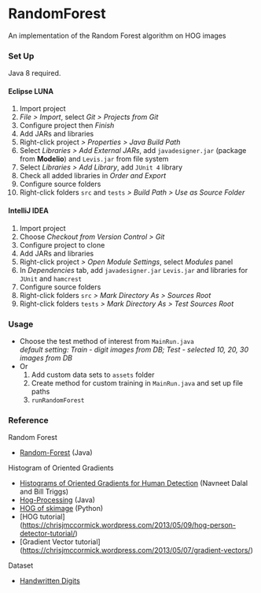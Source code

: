 RandomForest
============

An implementation of the Random Forest algorithm on HOG images

### Set Up
Java 8 required.
#### Eclipse LUNA
1. Import project 
  1. *File > Import*, select *Git > Projects from Git*
  2. Configure project then *Finish*
2. Add JARs and libraries
  1. Right-click project *> Properties > Java Build Path*
  2. Select *Libraries > Add External JARs*, add `javadesigner.jar` (package from **Modelio**) and `Levis.jar` from file system
  3. Select *Libraries > Add Library*, add `JUnit 4` library
  4. Check all added libraries in *Order and Export*
3. Configure source folders
  1. Right-click folders `src` and `tests` *> Build Path > Use as Source Folder*

#### IntelliJ IDEA
1. Import project 
  1. Choose *Checkout from Version Control > Git*
  2. Configure project to clone
2. Add JARs and libraries
  1. Right-click project *> Open Module Settings*, select *Modules* panel
  2. In *Dependencies* tab, add `javadesigner.jar` `Levis.jar` and libraries for `JUnit` and `hamcrest`
3. Configure source folders
  1. Right-click folders `src` *> Mark Directory As > Sources Root*
  2. Right-click folders `tests` *> Mark Directory As > Test Sources Root*

### Usage
* Choose the test method of interest from `MainRun.java`  
  *default setting: Train - digit images from DB; Test - selected 10, 20, 30 images from DB*
* Or  
  1. Add custom data sets to `assets` folder
  2. Create method for custom training in `MainRun.java` and set up file paths
  3. `runRandomForest`

### Reference
Random Forest
* [Random-Forest](https://github.com/ironmanMA/Random-Forest) (Java)

Histogram of Oriented Gradients
* [Histograms of Oriented Gradients for Human Detection](http://lear.inrialpes.fr/people/triggs/pubs/Dalal-cvpr05.pdf) (Navneet Dalal and Bill Triggs)
* [Hog-Processing](http://hogprocessing.altervista.org/) (Java)
* [HOG of skimage](http://scikit-image.org/docs/dev/auto_examples/plot_hog.html) (Python)
* [HOG tutorial] (https://chrisjmccormick.wordpress.com/2013/05/09/hog-person-detector-tutorial/)
* [Gradient Vector tutorial] (https://chrisjmccormick.wordpress.com/2013/05/07/gradient-vectors/)

Dataset
* [Handwritten Digits](http://archive.ics.uci.edu/ml/datasets/Pen-Based+Recognition+of+Handwritten+Digits)
